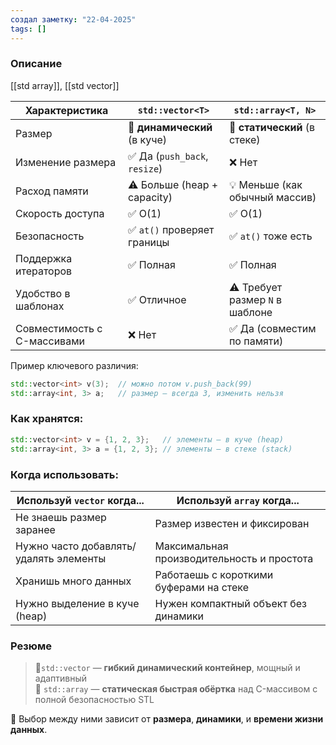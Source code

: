 ```yaml
---
создал заметку: "22-04-2025"
tags: []
---
```

### Описание
[[std array]], [[std vector]]

|Характеристика|`std::vector<T>`|`std::array<T, N>`|
|---|---|---|
|Размер|🧠 **динамический** (в куче)|🧱 **статический** (в стеке)|
|Изменение размера|✅ Да (`push_back`, `resize`)|❌ Нет|
|Расход памяти|⚠️ Больше (heap + capacity)|💡 Меньше (как обычный массив)|
|Скорость доступа|✅ O(1)|✅ O(1)|
|Безопасность|✅ `at()` проверяет границы|✅ `at()` тоже есть|
|Поддержка итераторов|✅ Полная|✅ Полная|
|Удобство в шаблонах|✅ Отличное|⚠️ Требует размер `N` в шаблоне|
|Совместимость с C-массивами|❌ Нет|✅ Да (совместим по памяти)|
Пример ключевого различия:
```cpp
std::vector<int> v(3);  // можно потом v.push_back(99)
std::array<int, 3> a;   // размер — всегда 3, изменить нельзя
```

### Как хранятся:
```cpp
std::vector<int> v = {1, 2, 3};   // элементы — в куче (heap)
std::array<int, 3> a = {1, 2, 3}; // элементы — в стеке (stack)
```

### Когда использовать:
|Используй `vector` когда...|Используй `array` когда...|
|---|---|
|Не знаешь размер заранее|Размер известен и фиксирован|
|Нужно часто добавлять/удалять элементы|Максимальная производительность и простота|
|Хранишь много данных|Работаешь с короткими буферами на стеке|
|Нужно выделение в куче (heap)|Нужен компактный объект без динамики
### Резюме
> 🔹`std::vector` — **гибкий динамический контейнер**, мощный и адаптивный  
> 🔹 `std::array` — **статическая быстрая обёртка** над C-массивом с полной безопасностью STL

📌 Выбор между ними зависит от **размера**, **динамики**, и **времени жизни данных**.
